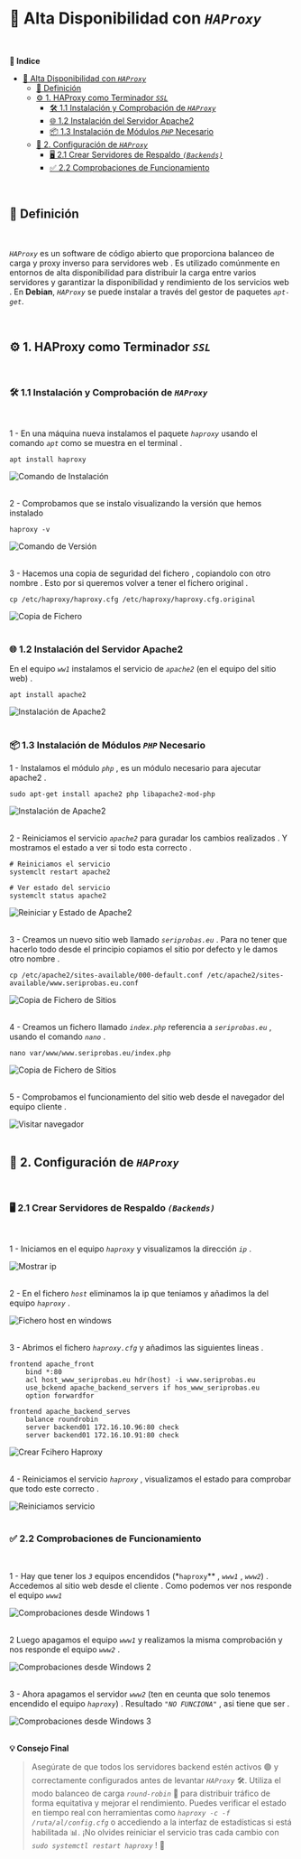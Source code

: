 # 🔄 Alta Disponibilidad con *``HAProxy``*
<br>

**📑 Indice**
- [🔄 Alta Disponibilidad con *``HAProxy``*](#-alta-disponibilidad-con-haproxy)
  - [📝 Definición](#-definición)
  - [⚙️ 1. HAProxy como Terminador *``SSL``*](#️-1-haproxy-como-terminador-ssl)
    - [🛠️ 1.1 Instalación y Comprobación de *``HAProxy``*](#️-11-instalación-y-comprobación-de-haproxy)
    - [️🌐 1.2 Instalación del Servidor Apache2](#️-12-instalación-del-servidor-apache2)
    - [📦 1.3 Instalación de Módulos *``PHP``* Necesario](#-13-instalación-de-módulos-php-necesario)
  - [🔧 2. Configuración de *``HAProxy``*](#-2-configuración-de-haproxy)
    - [🖥️ 2.1 Crear Servidores de Respaldo *``(Backends)``*](#️-21-crear-servidores-de-respaldo-backends)
    - [✅ 2.2 Comprobaciones de Funcionamiento](#-22-comprobaciones-de-funcionamiento)

<br>

## 📝 Definición 
<br>

*``HAProxy``* es un software de código abierto que proporciona balanceo de carga y proxy inverso para servidores web . Es utilizado comúnmente en entornos de alta disponibilidad para distribuir la carga entre varios servidores y garantizar la disponibilidad y rendimiento de los servicios web . En **Debian**, *``HAProxy``* se puede instalar a través del gestor de paquetes *``apt-get``*.

<br>

## ⚙️ 1. HAProxy como Terminador *``SSL``*
<br>

### 🛠️ 1.1 Instalación y Comprobación de *``HAProxy``*
<br>

1 - En una máquina nueva instalamos el paquete *``haproxy``* usando el comando *``apt``* como se muestra en el terminal .

~~~~~~~~~~~~~~~~~~~~
apt install haproxy
~~~~~~~~~~~~~~~~~~~~

![Comando de Instalación](./img/HAProxy/1_aproxy_instalacion.png)
<br>
<br>


2 - Comprobamos que se instalo visualizando la versión que hemos instalado

~~~~~~~~~~~~
haproxy -v
~~~~~~~~~~~~

![Comando de Versión](./img/HAProxy/2_aproxy_version.png)
<br>
<br>


3 - Hacemos una copia de seguridad del fichero , copiandolo con otro nombre . Esto por si queremos volver a tener el fichero original .

~~~~~~~~~~~~~~~~~~~~~~~~~~~~~~~~~~~~~~~~~~~~~~~~~~~~~~~~~~~~~~
cp /etc/haproxy/haproxy.cfg /etc/haproxy/haproxy.cfg.original
~~~~~~~~~~~~~~~~~~~~~~~~~~~~~~~~~~~~~~~~~~~~~~~~~~~~~~~~~~~~~~

![Copia de Fichero](./img/HAProxy/3_copia_fichero.png)
<br>
<br>



### ️🌐 1.2 Instalación del Servidor Apache2

En el equipo *``ww1``* instalamos el servicio de *``apache2``* (en el equipo del sitio web) .

~~~~~~~~~~~~~~~~~~~~
apt install apache2
~~~~~~~~~~~~~~~~~~~~

![Instalación de Apache2](./img/HAProxy/4_instalacion_apache2.png)
<br>
<br>



### 📦 1.3 Instalación de Módulos *``PHP``* Necesario

1 - Instalamos el módulo *``php``* , es un módulo necesario para ajecutar apache2 .

~~~~~~~~~~~~~~~~~~~~~~~~~~~~~~~~~~~~~~~~~~~~~~~~~~~~
sudo apt-get install apache2 php libapache2-mod-php
~~~~~~~~~~~~~~~~~~~~~~~~~~~~~~~~~~~~~~~~~~~~~~~~~~~~

![Instalación de Apache2](./img/HAProxy/5_instalacion_php.png)
<br>
<br>


2 - Reiniciamos el servicio *``apache2``* para guradar los cambios realizados . Y mostramos el estado a ver si todo esta correcto .

~~~~~~~~~~~~~~~~~~~~~~~~~~
# Reiniciamos el servicio 
systemclt restart apache2

# Ver estado del servicio
systemclt status apache2
~~~~~~~~~~~~~~~~~~~~~~~~~~

![Reiniciar y Estado de Apache2](./img/HAProxy/6_reinciar_status_apache2.png)
<br>
<br>


3 - Creamos un nuevo sitio web llamado *``seriprobas.eu``* . Para no tener que hacerlo todo desde el principio copiamos el sitio por defecto y le damos otro nombre .

~~~~~~~~~~~~~~~~~~~~~~~~~~~~~~~~~~~~~~~~~~~~~~~~~~~~~~~~~~~~~~~~~~~~~~~~~~~~~~~~~~~~~~~~~~~~~~~~~~~~
cp /etc/apache2/sites-available/000-default.conf /etc/apache2/sites-available/www.seriprobas.eu.conf
~~~~~~~~~~~~~~~~~~~~~~~~~~~~~~~~~~~~~~~~~~~~~~~~~~~~~~~~~~~~~~~~~~~~~~~~~~~~~~~~~~~~~~~~~~~~~~~~~~~~

![Copia de Fichero de Sitios](./img/HAProxy/7_copia_sites_avaliables.png)
<br>
<br>


4 - Creamos un fichero llamado *``index.php``* referencia a  *``seriprobas.eu``* , usando el comando *``nano``* . 

~~~~~~~~~~~~~~~~~~~~~~~~~~~~~~~~~~~~~~~~~
nano var/www/www.seriprobas.eu/index.php
~~~~~~~~~~~~~~~~~~~~~~~~~~~~~~~~~~~~~~~~~

![Copia de Fichero de Sitios](./img/HAProxy/8_crear_fichero_index.png)
<br>
<br>


5 - Comprobamos el funcionamiento del sitio web desde el navegador del equipo cliente .

![Visitar navegador](./img/HAProxy/9_comprobar_index_w10.png)
<br>
<br>



## 🔧 2. Configuración de *``HAProxy``*
<br>

### 🖥️ 2.1 Crear Servidores de Respaldo *``(Backends)``*
<br>

1 - Iniciamos en el equipo *``haproxy``* y visualizamos la dirección *``ip``* . 

![Mostrar ip](./img/HAProxy/10_ver_ip.png)
<br>
<br>


2 - En el fichero *``host``* eliminamos la ip que teniamos y añadimos la del equipo *``haproxy``* .

![Fichero host en windows](./img/HAProxy/11_fichero_hostss_w10.png)
<br>
<br>


3 - Abrimos el fichero *``haproxy.cfg``* y añadimos las siguientes lineas .

~~~~~~~~~~~~~~~~~~~~~~~~~~~~~~~~~~~~~~~~~~~~~~~~~~~~~~~~~~~~~~~
frontend apache_front
	bind *:80
	acl host_www_seriprobas.eu hdr(host) -i www.seriprobas.eu
	use_bckend apache_backend_servers if hos_www_seriprobas.eu
	option forwardfor

frontend apache_backend_serves
	balance roundrobin
	server backend01 172.16.10.96:80 check
	server backend01 172.16.10.91:80 check
~~~~~~~~~~~~~~~~~~~~~~~~~~~~~~~~~~~~~~~~~~~~~~~~~~~~~~~~~~~~~~~

![Crear Fcihero Haproxy](./img/HAProxy/12_fichero_haproxy.png)
<br>
<br>


4 - Reiniciamos el servicio *``haproxy``* , visualizamos el estado para comprobar que todo este correcto .

![Reiniciamos servicio](./img/HAProxy/13_reinicio.png)
<br>
<br>


### ✅ 2.2 Comprobaciones de Funcionamiento
<br>

1 - Hay que tener los *``3``* equipos encendidos (*``haproxy``** , *``www1``* , *``www2``*) . Accedemos al sitio web desde el cliente . Como podemos ver nos responde el equipo *``www1``*

![Comprobaciones desde Windows 1](./img/HAProxy/14_comprobacion_w10.png)
<br>
<br>


2 Luego apagamos el equipo *``www1``* y realizamos la misma comprobación y nos responde el equipo *``www2``* .

![Comprobaciones desde Windows 2](./img/HAProxy/15_comprobacion_w10.png)
<br>
<br>


3 - Ahora apagamos el servidor *``www2``* (ten en ceunta que solo tenemos encendido el equipo *``haproxy``*) . Resultado *``"NO FUNCIONA"``* , asi tiene que ser .

![Comprobaciones desde Windows 3](./img/HAProxy/16_comprobacion_w10.png)
<br>
<br>



**💡 Consejo Final**

>Asegúrate de que todos los servidores backend estén activos 🟢 y correctamente configurados antes de levantar *``HAProxy``* 🛠️.
>Utiliza el modo balanceo de carga *``round-robin``* 🔁 para distribuir tráfico de forma equitativa y mejorar el rendimiento.
>Puedes verificar el estado en tiempo real con herramientas como *``haproxy -c -f /ruta/al/config.cfg``* o accediendo a la interfaz de estadísticas si está habilitada 📊.
>¡No olvides reiniciar el servicio tras cada cambio con *``sudo systemctl restart haproxy``* ! 🔄